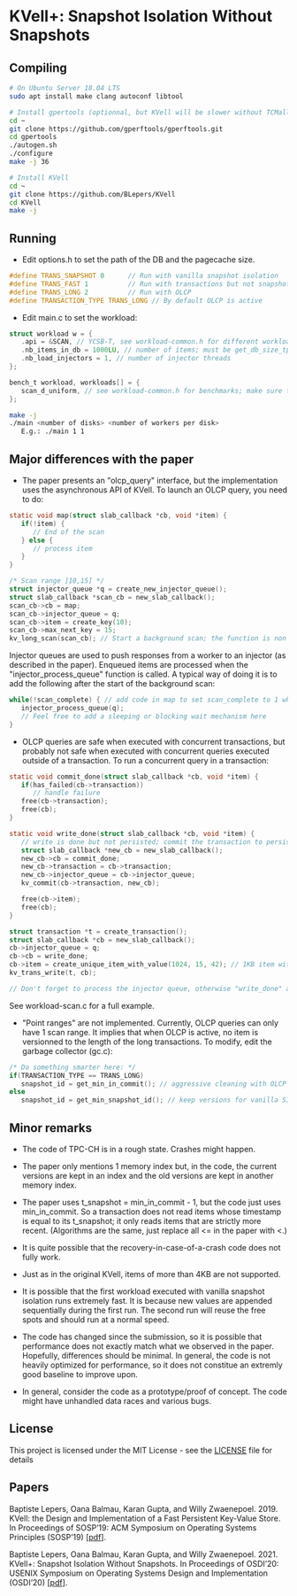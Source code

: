 # KVell+: Snapshot Isolation Without Snapshots


## Compiling

```bash
# On Ubuntu Server 18.04 LTS
sudo apt install make clang autoconf libtool

# Install gpertools (optionnal, but KVell will be slower without TCMalloc):
cd ~
git clone https://github.com/gperftools/gperftools.git
cd gpertools
./autogen.sh
./configure
make -j 36

# Install KVell
cd ~
git clone https://github.com/BLepers/KVell
cd KVell
make -j
```

## Running

* Edit options.h to set the path of the DB and the pagecache size.
```C
#define TRANS_SNAPSHOT 0      // Run with vanilla snapshot isolation
#define TRANS_FAST 1          // Run with transactions but not snapshot (transactions abort when they try to read an item that is no longer there)
#define TRANS_LONG 2          // Run with OLCP
#define TRANSACTION_TYPE TRANS_LONG // By default OLCP is active
```

* Edit main.c to set the workload:

```C
struct workload w = {
   .api = &SCAN, // YCSB-T, see workload-common.h for different workloads
   .nb_items_in_db = 1000LU, // number of items; must be get_db_size_tpch() for TPC-CH
   .nb_load_injectors = 1, // number of injector threads
};

bench_t workload, workloads[] = {
   scan_d_uniform, // see workload-common.h for benchmarks; make sure the benchmark runs on the correct api (e.g., scan_xxx requires .api = &SCAN)
};
```

```bash
make -j
./main <number of disks> <number of workers per disk>
   E.g.: ./main 1 1
```

## Major differences with the paper

* The paper presents an "olcp\_query" interface, but the implementation uses the asynchronous API of KVell. To launch an OLCP query, you need to do:

```C
static void map(struct slab_callback *cb, void *item) {
   if(!item) {
      // End of the scan
   } else {
      // process item
   }
}

/* Scan range ]10,15] */
struct injector_queue *q = create_new_injector_queue();
struct slab_callback *scan_cb = new_slab_callback();
scan_cb->cb = map;
scan_cb->injector_queue = q;
scan_cb->item = create_key(10);
scan_cb->max_next_key = 15;
kv_long_scan(scan_cb); // Start a background scan; the function is non blocking.
```

Injector queues are used to push responses from a worker to an injector (as described in the paper). Enqueued items are processed when the "injector\_process\_queue" function is called. A typical way of doing it is to add the following after the start of the background scan:

```C
while(!scan_complete) { // add code in map to set scan_complete to 1 when the map function is called with item == NULL
   injector_process_queue(q);
   // Feel free to add a sleeping or blocking wait mechanism here
}
```


* OLCP queries are safe when executed with concurrent transactions, but probably not safe when executed with concurrent queries executed outside of a transaction. To run a concurrent query in a transaction:

```C
static void commit_done(struct slab_callback *cb, void *item) {
   if(has_failed(cb->transaction))
      // handle failure
   free(cb->transaction);
   free(cb);
}

static void write_done(struct slab_callback *cb, void *item) {
   // write is done but not persisted; commit the transaction to persist
   struct slab_callback *new_cb = new_slab_callback();
   new_cb->cb = commit_done;
   new_cb->transaction = cb->transaction;
   new_cb->injector_queue = cb->injector_queue;
   kv_commit(cb->transaction, new_cb);

   free(cb->item);
   free(cb);
}

struct transaction *t = create_transaction();
struct slab_callback *cb = new_slab_callback();
cb->injector_queue = q;
cb->cb = write_done;
cb->item = create_unique_item_with_value(1024, 15, 42); // 1KB item with key 15 and value 42
kv_trans_write(t, cb);

// Don't forget to process the injector queue, otherwise "write_done" and "commit_done" will never be called
```

See workload-scan.c for a full example.

* "Point ranges" are not implemented. Currently, OLCP queries can only have 1 scan range. It implies that when OLCP is active, no item is versionned to the length of the long transactions. To modify, edit the garbage collector (gc.c):
```C
/* Do something smarter here: */
if(TRANSACTION_TYPE == TRANS_LONG)
   snapshot_id = get_min_in_commit(); // aggressive cleaning with OLCP
else
   snapshot_id = get_min_snapshot_id(); // keep versions for vanilla SI
```

## Minor remarks

* The code of TPC-CH is in a rough state. Crashes might happen.

* The paper only mentions 1 memory index but, in the code, the current versions are kept in an index and the old versions are kept in another memory index.

* The paper uses t\_snapshot = min\_in\_commit - 1, but the code just uses min\_in\_commit. So a transaction does not read items whose timestamp is equal to its t\_snapshot; it only reads items that are strictly more recent. (Algorithms are the same, just replace all <= in the paper with <.)

* It is quite possible that the recovery-in-case-of-a-crash code does not fully work.

* Just as in the original KVell, items of more than 4KB are not supported.

* It is possible that the first workload executed with vanilla snapshot isolation runs extremely fast. It is because new values are appended sequentially during the first run. The second run will reuse the free spots and should run at a normal speed.

* The code has changed since the submission, so it is possible that performance does not exactly match what we observed in the paper. Hopefully, differences should be minimal. In general, the code is not heavily optimized for performance, so it does not constitue an extremly good baseline to improve upon.

* In general, consider the code as a prototype/proof of concept. The code might have unhandled data races and various bugs.


## License

This project is licensed under the MIT License - see the [LICENSE](LICENSE) file for details

## Papers

Baptiste Lepers, Oana Balmau, Karan Gupta, and Willy Zwaenepoel. 2019. KVell: the Design and Implementation of a Fast Persistent Key-Value Store. In Proceedings of SOSP’19: ACM Symposium on Operating Systems Principles (SOSP’19) [[pdf](sosp19-final40.pdf)].

Baptiste Lepers, Oana Balmau, Karan Gupta, and Willy Zwaenepoel. 2021. KVell+: Snapshot Isolation Without Snapshots. In Proceedings of OSDI’20: USENIX Symposium on Operating Systems Design and Implementation (OSDI’20) [[pdf](osdi20-final180.pdf)].
